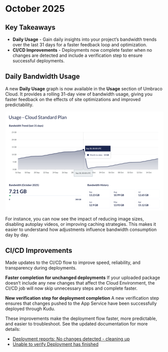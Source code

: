 # October 2025

## Key Takeaways

* **Daily Usage** - Gain daily insights into your project’s bandwidth trends over the last 31 days for a faster feedback loop and optimization.
* **CI/CD Improvements** - Deployments now complete faster when no changes are detected and include a verification step to ensure successful deployments.

## Daily Bandwidth Usage

A new **Daily Usage** graph is now available in the **Usage** section of Umbraco Cloud. It provides a rolling 31-day view of bandwidth usage, giving you faster feedback on the effects of site optimizations and improved predictability.
    
![Rolling Bandwidth Trend of last 31 days](../images/Daily-Usage-Bandwidth-Trend-October-2025.png)

For instance, you can now see the impact of reducing image sizes, disabling autoplay videos, or improving caching strategies. This makes it easier to understand how adjustments influence bandwidth consumption day by day.

## CI/CD Improvements

Made updates to the CI/CD flow to improve speed, reliability, and transparency during deployments.

**Faster completion for unchanged deployments** 
If your uploaded package doesn’t include any new changes that affect the Cloud Environment, the CI/CD job will now skip unnecessary steps and complete faster.

**New verification step for deployment completion** 
A new verification step ensures that changes pushed to the App Service have been successfully deployed through Kudu.  

These improvements make the deployment flow faster, more predictable, and easier to troubleshoot. See the updated documentation for more details:
   
   - [Deployment reports: No changes detected - cleaning up](../../build-and-customize-your-solution/handle-deployments-and-environments/umbraco-cicd/troubleshooting.md#deployment-reports-no-changes-detected---cleaning-up)
   - [Unable to verify Deployment has finished](../../build-and-customize-your-solution/handle-deployments-and-environments/umbraco-cicd/troubleshooting.md#unable-to-verify-deployment-has-finished)
